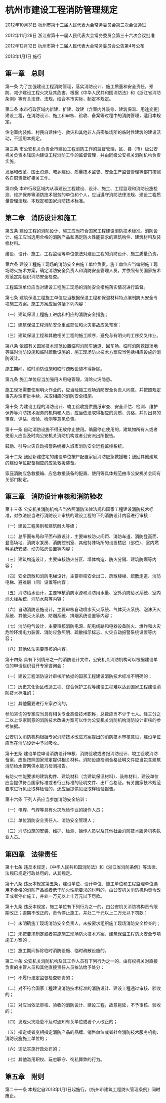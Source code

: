 # 杭州市建设工程消防管理规定

2012年10月31日 杭州市第十二届人民代表大会常务委员会第三次会议通过

2012年11月29日 浙江省第十一届人民代表大会常务委员会第三十六次会议批准

2012年12月12日 杭州市第十二届人民代表大会常务委员会公告第4号公布

2013年1月1日 施行

<!-- INFO END -->

## 第一章　总则

第一条 为了加强建设工程消防管理，落实消防设计、施工质量和安全责任，预防、减少建设工程火灾及其危害，根据《中华人民共和国消防法》和《浙江省消防条例》等有关法律、法规，结合本市实际，制定本规定。

第二条 本市行政区域内新建、扩建、改建（含室内外装修、建筑保温、用途变更）建设工程，在消防设计、施工和审核、验收、备案等过程中的消防管理，适用本规定。

住宅室内装修、村民自建住宅、救灾和其他非人员密集场所的临时性建筑的建设活动，不适用本规定。

第三条 市公安机关负责全市建设工程消防工作的监督管理，区、县（市）级公安机关负责本辖区内建设工程消防工作的监督管理，并由同级公安机关消防机构负责实施。

发展和改革、国土资源、城乡建设、质量技术监督、安全生产监督管理等部门按照各自职责做好相关工作。

第四条 本市行政区域内从事建设工程建设、设计、施工、工程监理和消防设施检测、维护保养等消防技术服务的单位和个人，应当遵守消防法律法规、建设工程质量管理法规、本规定和国家消防技术标准。

## 第二章　消防设计和施工

第五条 建设工程的消防设计、施工应当符合国家工程建设消防技术标准。消防设计、施工应当选用合格的消防产品和满足防火性能要求的建筑构件、建筑材料及装修材料。

建设、设计、施工、工程监理等单位依法对建设工程的消防设计、施工质量负责。

第六条 建设工程施工现场的消防安全由施工单位负责。施工单位应当编制施工现场防火技术方案，确定消防安全负责人和消防安全管理人员，并依照有关国家技术规范定期组织消防安全检查。

工程监理单位应当对建设工程施工现场的消防安全措施落实情况进行监督。

第七条 建筑保温工程施工单位应当根据保温工程和保温材料特点编制防火安全专项施工方案。施工方案应当包括下列内容：

（一）建筑保温工程施工进度和相应的消防安全措施；

（二）建筑保温工程消防安全重点部位和火灾事故应急预案；

（三）建筑保温工程和其他相关工程的施工顺序，避免与有明火的工序交叉作业。

第八条 依照有关国家技术规范设置临时消防车通道、回车场、临时消防救援场地等临时消防设施和临时疏散设施的，施工现场防火技术方案应当包括相应设施的消防设计。

施工期间，临时消防设施和临时疏散设施不得拆除。

第九条 施工单位应当加强用火用电管理，消除火灾隐患。

施工现场需要使用明火作业的，应当经施工现场消防安全负责人同意，并按照规定事先办理审批手续，采取相应的消防安全措施。

第十条 为建设工程的消防设计、竣工验收提供图纸审查、安全评估、检测、维护保养等消防技术服务的机构和人员，应当依法取得相应的资质、资格，并对出具的审查、评估、检验、检测等意见负责。

第十一条 自动消防设施不得无故停止使用。确需停止使用的，建筑物所有人或者使用人应当及时向公安机关消防机构或者公安派出所报告。

鼓励、引导火灾自动报警系统接入城市消防安全远程监控系统。

第十二条 鼓励新建住宅的建设单位按户配置家庭消防应急救援箱；鼓励其他建筑的建设单位配备相应的应急救援装备。

家庭消防应急救援箱、应急救援装备的配置、使用等具体规范由市公安机关会同有关部门制定。

## 第三章　消防设计审核和消防验收

第十三条 公安机关消防机构应当依照消防法律法规和国家工程建设消防技术标准，对依法应当进行消防设计审核的建设工程的下列消防设计内容进行审核：

（一）建设工程类别和建筑耐火等级；

（二）总平面布局和平面布置设计，主要审核防火间距、消防车道、消防登高面、登高场地、消防水泵房、消防控制室、其他特殊场所的设置楼层（部位）、室内燃料系统安装、动力站房设置等内容；

（三）建筑构造设计，主要审核防火分区、墙体构造、防火分隔、建筑防爆等内容；

（四）安全疏散和消防电梯设计，主要审核安全出口、疏散楼梯、疏散走道、消防电梯、避难层（间）设置等内容；

（五）消防给水设计，主要审核消防水源和消防用水量、室外消防给水系统、室内消火栓系统、消防水泵等内容；

（六）自动消防设施设计，主要审核自动喷水灭火系统、气体灭火系统、泡沫灭火系统、其他灭火系统、防烟系统、排烟系统设置等内容；

（七）消防电气设计，主要审核消防电源、配电线路和电器设备防火、爆炸和火灾危险环境电力装置、消防应急照明、疏散指示标志、火灾自动报警系统设置等内容；

（八）其他依法需要审核的内容。

第十四条 具有下列情形之一的消防设计文件，公安机关消防机构可以根据建设单位的申请组织召开专家咨询会：

（一）建设工程消防设计审核所依据的国家工程建设消防技术标准不明确的；

（二）历史文化街区改造工程、综合保护工程等建设工程难以达到国家工程建设消防技术标准的；

（三）其他需要进行专家咨询的。

参加咨询的专家应当具有相关专业高级技术职称，总数应当不少于七人。经三分之二以上专家同意的消防技术改进方案可以作为公安机关消防机构消防设计审核的参考依据。

公安机关消防机构根据专家消防技术改进方案提出的消防技术审核意见，建设单位应当在消防设计中予以吸收。

第十五条 建设单位申请消防设计审核、消防验收或者报消防设计、竣工验收消防备案，应当按照国家规定提供相关材料。消防设施检测合格证明文件应当包含建筑消防给水管网供水能力检测报告。

有防火性能要求的建筑构件、建筑材料（含建筑保温材料）、装修材料，建设单位应当提供符合国家标准或者行业标准的证明文件、出厂合格证。有关国家技术规范要求进行见证取样检验的，还应当提供见证取样检验报告。

第十六条 下列人员应当参加消防安全培训：

（一）电焊、气焊等具有火灾危险作业的操作人员；

（二）单位消防安全责任人、消防安全管理人；

（三）消防设施的安装、维护、检测、操作人员以及其他社会消防技术服务机构执业人员。

## 第四章　法律责任

第十七条 违反本规定，《中华人民共和国消防法》和《浙江省消防条例》等法律、法规已规定行政处罚的，从其规定。

第十八条 违反本规定第五条，建设单位、设计单位、施工单位和工程监理单位选用不合格的消防产品或者低于防火性能要求的材料的，由公安机关消防机构责令改正或者停止施工，并处一万元以上十万元以下罚款。

第十九条 违反本规定，施工单位有下列行为之一的，由公安机关消防机构责令限期改正；逾期不改正的，责令停止施工，并处二千元以上二万元以下罚款：

（一）未明确施工现场消防安全负责人，未按要求组织施工现场消防安全检查的；

（二）未按要求制定或者实施施工现场防火技术方案、建筑保温工程防火安全专项施工方案的；

（三）施工期间拆除临时消防设施、临时疏散设施的。

第二十条 公安机关消防机构及其工作人员有下列行为之一的，由有权机关对直接负责的主管人员和其他直接责任人员依法给予处分：

（一）不履行法定监督检查职责的；

（二）对不符合国家工程建设消防技术标准的消防设计、建设工程通过审核、验收的；

（三）对应当依法审核、验收的消防设计、建设工程，故意拖延，不予审核、验收的；

（四）发现火灾隐患不及时通知有关单位或者个人改正的；

（五）指定或者变相指定消防产品的品牌、销售单位或者社会消防技术服务机构、消防设施施工单位的；

（六）违法实施行政处罚的；

（七）其他滥用职权、玩忽职守、徇私舞弊的行为。

## 第五章　附则

第二十一条 本规定自2013年1月1日起施行。《杭州市建筑工程防火管理条例》同时废止。